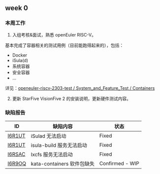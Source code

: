 ## week 0

### 本周工作

1. 入组考核&面试，熟悉 openEuler RISC-V。

基本完成了容器相关的测试用例（目前能跑得起来的），包括：

- Docker
- iSula(d)
- 系统容器
- 安全容器
- ...

详见：[openeuler-riscv-2303-test / System_and_Feature_Test / Containers](https://gitee.com/yunxiangluo/openeuler-riscv-2303-test/tree/master/System_and_Feature_Test/Containers)

2. 更新 StarFive VisionFive 2 的安装说明，更新硬件测试内容。

### 缺陷报告

|ID|缺陷内容|状态|
|-|-|-|
|[I6R1UT](https://gitee.com/openeuler/RISC-V/issues/I6R1UT)|iSulad 无法启动|Fixed|
|[I6R1UT](https://gitee.com/openeuler/RISC-V/issues/I6RDWA)|isula-build 服务无法启动|Fixed|
|[I6RSAC](https://gitee.com/openeuler/RISC-V/issues/I6RSAC)|lxcfs 服务无法启动|Fixed|
|[I6R9OQ](https://gitee.com/openeuler/RISC-V/issues/I6R9OQ)|kata-containers 软件包缺失|Confirmed - WIP|